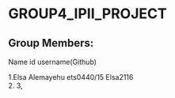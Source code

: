 # GROUP4_IPII_PROJECT

## Group Members:

Name                           id                       username(Github)

1.Elsa Alemayehu               ets0440/15                 Elsa2116  
2.
3,

